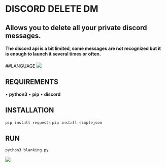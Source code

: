 # DISCORD DELETE DM
## Allows you to delete all your private discord messages.
#### The discord api is a bit limited, some messages are not recognized but it is enough to launch it several times or often.

##LANGUAGE
![](https://www.drapeauxdespays.fr/data/flags/emoji/google/160x160/fr.png)

## REQUIREMENTS
&bull; **python3**
&bull; **pip**
&bull; **discord**

## INSTALLATION
`pip install requests`
`pip install simplejson`

## RUN
`python3 blanking.py`

![](https://i.imgur.com/lNv8fCz.gif)


